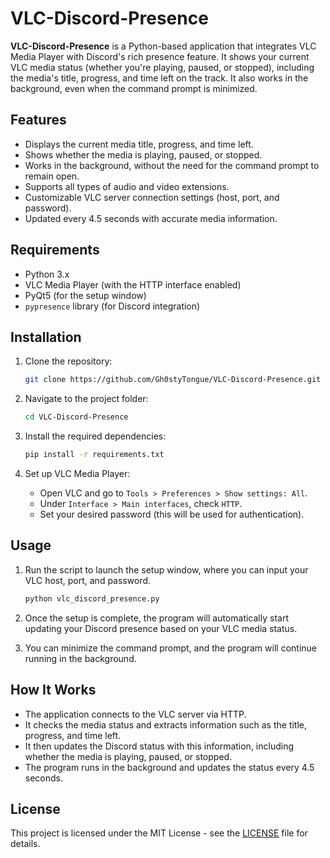 # VLC-Discord-Presence

**VLC-Discord-Presence** is a Python-based application that integrates VLC Media Player with Discord's rich presence feature. It shows your current VLC media status (whether you're playing, paused, or stopped), including the media's title, progress, and time left on the track. It also works in the background, even when the command prompt is minimized.

## Features

- Displays the current media title, progress, and time left.
- Shows whether the media is playing, paused, or stopped.
- Works in the background, without the need for the command prompt to remain open.
- Supports all types of audio and video extensions.
- Customizable VLC server connection settings (host, port, and password).
- Updated every 4.5 seconds with accurate media information.

## Requirements

- Python 3.x
- VLC Media Player (with the HTTP interface enabled)
- PyQt5 (for the setup window)
- `pypresence` library (for Discord integration)

## Installation

1. Clone the repository:

    ```bash
    git clone https://github.com/Gh0styTongue/VLC-Discord-Presence.git
    ```

2. Navigate to the project folder:

    ```bash
    cd VLC-Discord-Presence
    ```

3. Install the required dependencies:

    ```bash
    pip install -r requirements.txt
    ```

4. Set up VLC Media Player:
   - Open VLC and go to `Tools > Preferences > Show settings: All`.
   - Under `Interface > Main interfaces`, check `HTTP`.
   - Set your desired password (this will be used for authentication).

## Usage

1. Run the script to launch the setup window, where you can input your VLC host, port, and password.
   
    ```bash
    python vlc_discord_presence.py
    ```

2. Once the setup is complete, the program will automatically start updating your Discord presence based on your VLC media status.

3. You can minimize the command prompt, and the program will continue running in the background.

## How It Works

- The application connects to the VLC server via HTTP.
- It checks the media status and extracts information such as the title, progress, and time left.
- It then updates the Discord status with this information, including whether the media is playing, paused, or stopped.
- The program runs in the background and updates the status every 4.5 seconds.

## License

This project is licensed under the MIT License - see the [LICENSE](LICENSE) file for details.
